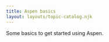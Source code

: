 ```yaml
---
title: Aspen basics
layout: layouts/topic-catalog.njk
---
```


Some basics to get started using Aspen.
